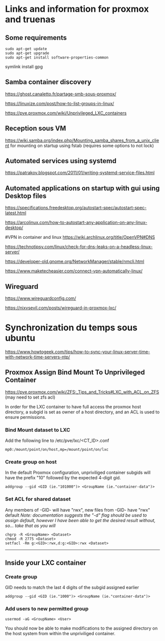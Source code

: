 # Links and information for proxmox and truenas

## Some requirements
```
sudo apt-get update
sudo apt-get upgrade
sudo apt-get install software-properties-common
```
symlink
install gpg
## Samba container discovery
https://ghost.canaletto.fr/partage-smb-sous-proxmox/

https://linuxize.com/post/how-to-list-groups-in-linux/

https://pve.proxmox.com/wiki/Unprivileged_LXC_containers


## Reception sous VM
https://wiki.samba.org/index.php/Mounting_samba_shares_from_a_unix_client for mounting on startup using fstab (requires some options to not lock)

## Automated services using systemd
https://patrakov.blogspot.com/2011/01/writing-systemd-service-files.html

## Automated applications on startup with gui using Desktop files
https://specifications.freedesktop.org/autostart-spec/autostart-spec-latest.html

https://arcolinux.com/how-to-autostart-any-application-on-any-linux-desktop/

#VPN in container and linux
https://wiki.archlinux.org/title/OpenVPN#DNS

https://technotipsy.com/linux/check-for-dns-leaks-on-a-headless-linux-server/

https://developer-old.gnome.org/NetworkManager/stable/nmcli.html

https://www.maketecheasier.com/connect-vpn-automatically-linux/

## Wireguard
https://www.wireguardconfig.com/

https://nixvsevil.com/posts/wireguard-in-proxmox-lxc/

# Synchronization du temps sous ubuntu
https://www.howtogeek.com/tips/how-to-sync-your-linux-server-time-with-network-time-servers-ntp/

## Proxmox Assign Bind Mount To Unprivileged Container
https://pve.proxmox.com/wiki/ZFS:_Tips_and_Tricks#LXC_with_ACL_on_ZFS (may need to set zfs acl)

In order for the LXC container to have full access the proxmox host directory, a subgid is set as owner of a host directory, and an ACL is used to ensure permissions.
### Bind Mount dataset to LXC
Add the following line to /etc/pve/lxc/<CT_ID>.conf
```
mp0:/mount/point/on/host,mp=/mount/point/on/lxc
```

### Create group on host
In the default Proxmox configuration, unpriviliged container subgids will have the prefix "10" followed by the expected 4-digit gid.
``` 
addgroup --gid <GID (ie."101000")> <GroupName (ie."container-data")>
```

### Set ACL for shared dataset
Any members of -GID- will have "rwx", new files from -GID- have "rwx" default
*Note: documentation suggests the "-d" flag should be used to assign default, however I have been able to get the desired result without, so... take that as you will*
```
chgrp -R <GroupName> <Dataset>
chmod -R 2775 <Dataset>
setfacl -Rm g:<GID>:rwx,d:g:<GID>:rwx <Dataset>
```

---
## Inside your LXC container
### Create group
GID needs to match the last 4 digits of the subgid assigned earlier
```
addgroup --gid <GID (ie."1000")> <GroupName (ie."container-data")>
```

### Add users to new permitted group
```
usermod -aG <GroupName> <User>
```

You should now be able to make modifications to the assigned directory on the host system from within the unpriviliged container.




